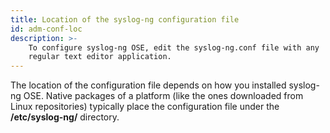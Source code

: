 ```yaml
---
title: Location of the syslog-ng configuration file
id: adm-conf-loc
description: >-
    To configure syslog-ng OSE, edit the syslog-ng.conf file with any
    regular text editor application.
---
```


The location of the configuration file depends on how you installed
syslog-ng OSE. Native packages of a platform (like the ones downloaded
from Linux repositories) typically place the configuration file under
the **/etc/syslog-ng/** directory.
